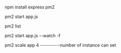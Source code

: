 npm install express pm2

pm2 start app.js

pm2 list


pm2 start app.js --watch -f

pm2 scale app 4   ----------number of instance can set
